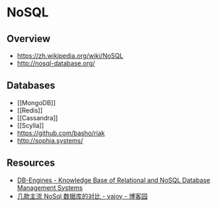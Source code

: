 # NoSQL


## Overview

- https://zh.wikipedia.org/wiki/NoSQL
- http://nosql-database.org/


## Databases

- [[MongoDB]]
- [[Redis]]
- [[Cassandra]]
- [[Scylla]]
- https://github.com/basho/riak
- http://sophia.systems/


## Resources

- [DB-Engines - Knowledge Base of Relational and NoSQL Database Management Systems](http://db-engines.com/en/)
- [几款主流 NoSql 数据库的对比 - vajoy - 博客园](http://www.cnblogs.com/vajoy/p/5471308.html)
